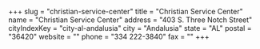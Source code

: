 +++
slug = "christian-service-center"
title = "Christian Service Center"
name = "Christian Service Center"
address = "403 S. Three Notch Street"
cityIndexKey = "city-al-andalusia"
city = "Andalusia"
state = "AL"
postal = "36420"
website = ""
phone = "334 222-3840"
fax = ""
+++
